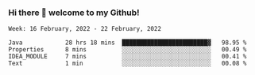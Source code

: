### Hi there 👋 welcome to my Github! 

<!--START_SECTION:waka-->
```text
Week: 16 February, 2022 - 22 February, 2022

Java            28 hrs 18 mins  ████████████████████████▓   98.95 % 
Properties      8 mins          ░░░░░░░░░░░░░░░░░░░░░░░░░   00.49 % 
IDEA_MODULE     7 mins          ░░░░░░░░░░░░░░░░░░░░░░░░░   00.41 % 
Text            1 min           ░░░░░░░░░░░░░░░░░░░░░░░░░   00.08 % 
```
<!--END_SECTION:waka-->
